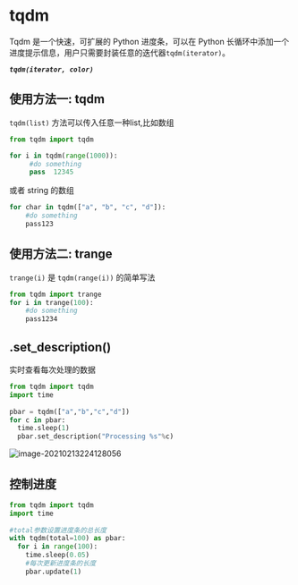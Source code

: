 # tqdm

Tqdm 是一个快速，可扩展的 Python 进度条，可以在 Python 长循环中添加一个进度提示信息，用户只需要封装任意的迭代器`tqdm(iterator)`。

***`tqdm(iterator, color)`***

## 使用方法一: tqdm

`tqdm(list)` 方法可以传入任意一种list,比如数组

```python
from tqdm import tqdm

for i in tqdm(range(1000)):  
     #do something
     pass  12345
```

或者 string 的数组

```python
for char in tqdm(["a", "b", "c", "d"]):
    #do something
    pass123
```

## 使用方法二: trange

`trange(i)` 是 `tqdm(range(i))` 的简单写法

```python
from tqdm import trange
for i in trange(100):
    #do something
    pass1234
```

## .set_description()

实时查看每次处理的数据

```python
from tqdm import tqdm
import time
 
pbar = tqdm(["a","b","c","d"])
for c in pbar:
  time.sleep(1)
  pbar.set_description("Processing %s"%c)
```

![image-20210213224128056](http://lvshuhuai.cn/image-20210213224128056.png)

## 控制进度

```python
from tqdm import tqdm
import time
 
#total参数设置进度条的总长度
with tqdm(total=100) as pbar:
  for i in range(100):
    time.sleep(0.05)
    #每次更新进度条的长度
    pbar.update(1)
```

